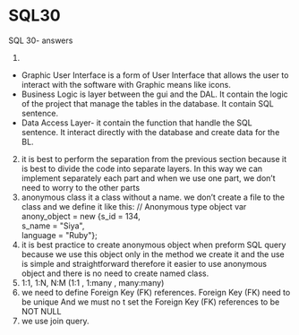 # SQL30
SQL 30- answers

1. 
- Graphic User Interface is a form of User Interface that allows the user to interact with the software with Graphic means like icons.
- Business Logic is layer between the gui and the  DAL. It contain the logic of the project that manage the tables in the database. It contain SQL sentence.
- Data Access Layer- it contain the function that handle the SQL sentence. It interact directly with the database and create data for the BL.
2. it is best to perform the separation from the previous section because it is best to divide the code into separate layers. In this way we can implement separately each part and when we use one part, we don’t need to worry to the other parts
3. anonymous class it a class without a name. we don’t create a file to the class and we define it like this:
 // Anonymous type object 
        var anony_object = new {s_id = 134,  
                                s_name = "Siya",  
                             language = "Ruby"}; 
4. it is best practice to create anonymous object when preform SQL query because we use this object only in the method we create it and the use is simple and straightforward therefore it easier to use anonymous object and there is no need to create named class.
5. 1:1, 1:N, N:M (1:1 , 1:many , many:many)
6. we need to define Foreign Key (FK) references. Foreign Key (FK) need to be unique  And we must no t set the Foreign Key (FK) references to be NOT NULL
7. we use join query.
